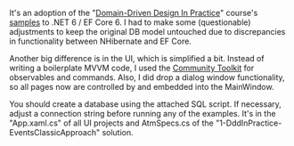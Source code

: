 It's an adoption of the "[Domain-Driven Design In Practice](https://www.pluralsight.com/courses/domain-driven-design-in-practice)" course's [samples](https://github.com/vkhorikov/DddInAction) to .NET 6 / EF Core 6. I had to make some (questionable) adjustments to keep the original DB model untouched due to discrepancies in functionality between NHibernate and EF Core.

Another big difference is in the UI, which is simplified a bit. Instead of writing a boilerplate MVVM code, I used the [Community Toolkit](https://learn.microsoft.com/en-us/dotnet/communitytoolkit/introduction) for observables and commands. Also, I did drop a dialog window functionality, so all pages now are controlled by and embedded into the MainWindow.

You should create a database using the attached SQL script. If necessary, adjust a connection string before running any of the examples. It's in the "App.xaml.cs" of all UI projects and AtmSpecs.cs of the "1-DddInPractice-EventsClassicApproach" solution.